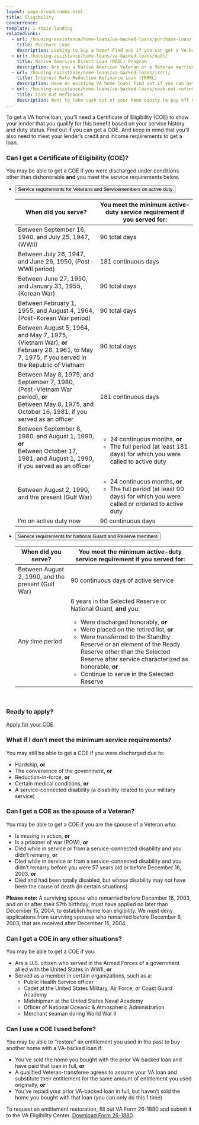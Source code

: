 ```yaml
---
layout: page-breadcrumbs.html
title: Eligibility
concurrence: 
template: 1-topic-landing
relatedlinks:
  - url: /housing-assistance/home-loans/va-backed-loans/purchase-loan/
    title: Purchase Loan
    description: Looking to buy a home? Find out if you can get a VA-backed Purchase Loan and get better terms than with a private lender loan. 
  - url: /housing-assistance/home-loans/va-backed-loans/nadl/
    title: Native American Direct Loan (NADL) Program
    description: Are you a Native American Veteran or a Veteran married to a Native American? Find out if you can get our NADL to buy, build, or improve a home on Federal Trust Land.
  - url: /housing-assistance/home-loans/va-backed-loans/irrrl/
    title: Interest Rate Reduction Refinance Loan (IRRRL)
    description: Have an existing VA home loan? Find out if you can get a VA-backed IRRRL to help reduce your monthly payments or make them more stable.
  - url: /housing-assistance/home-loans/va-backed-loans/cash-out-refinance/
    title: Cash-Out Refinance
    description: Want to take cash out of your home equity to pay off debt, pay for school, or take care of other needs? Find out if you can get a VA-backed Cash-Out Refinance loan. 
---
```


<div class="va-introtext">

To get a VA home loan, you’ll need a Certificate of Eligibility (COE) to show your lender that you qualify for this benefit based on your service history and duty status. Find out if you can get a COE. And keep in mind that you’ll also need to meet your lender’s credit and income requirements to get a loan.

</div>

<div class="feature" markdown="1">

### Can I get a Certificate of Eligibility (COE)?

You may be able to get a COE if you were discharged under conditions other than dishonorable **and** you meet the service requirements below.

</div>

<div class="usa-accordion">
<ul class="usa-unstyled-list">
<li>
<button class="usa-button-unstyled usa-accordion-button" aria-controls="va-loan-eligibility-vets">Service requirements for Veterans and Servicemembers on active duty</button>
<div id="va-loan-eligibility-vets" class="usa-accordion-content">

| When did you serve? | You meet the minimum active-duty service requirement if you served for: | 
| --- | --- | 
| Between September 16, 1940, and July 25, 1947, (WWII) | 90 total days |
| Between July 26, 1947, and June 26, 1950, (Post-WWII period) | 181 continuous days |
| Between June 27, 1950, and January 31, 1955, (Korean War) | 90 total days |
| Between February 1, 1955, and August 4, 1964, (Post-Korean War period) | 90 total days |
| Between August 5, 1964, and May 7, 1975, (Vietnam War), **or**<br>February 28, 1961, to May 7, 1975, if you served in the Republic of Vietnam | 90 total days |
| Between May 8, 1975, and September 7, 1980, (Post-Vietnam War period), **or**<br>Between May 8, 1975, and October 16, 1981, if you served as an officer | 181 continuous days |
| Between September 8, 1980, and August 1, 1990, **or**<br>Between October 17, 1981, and August 1, 1990, if you served as an officer | <ul><li>24 continuous months, **or**</li><li>The full period (at least 181 days) for which you were called to active duty</li></ul> |
| Between August 2, 1990, and the present (Gulf War) | <ul><li>24 continuous months, **or**</li><li>The full period (at least 90 days) for which you were called or ordered to active duty</li></ul> |
| I’m on active duty now | 90 continuous days |

</div>
</li>
<li>
<button class="usa-button-unstyled usa-accordion-button" aria-controls="va-loan-eligibility-guard">Service requirements for National Guard and Reserve members</button>
<div id="va-loan-eligibility-guard" class="usa-accordion-content">

| When did you serve? | You meet the minimum active-duty service requirement if you served for: | 
| --- | --- | 
| Between August 2, 1990, and the present (Gulf War) | 90 continuous days of active service |
| Any time period | 6 years in the Selected Reserve or National Guard, **and** you:<ul><li>Were discharged honorably, **or**</li><li>Were placed on the retired list, **or**</li><li>Were transferred to the Standby Reserve or an element of the Ready Reserve other than the Selected Reserve after service characterized as honorable, **or**</li><li>Continue to serve in the Selected Reserve</li></ul> |

</div>
</li>
</ul>
</div>

<br>

### Ready to apply?

[Apply for your COE](/housing-assistance/home-loans/apply-for-certificate-of-eligibility).

### What if I don’t meet the minimum service requirements?

You may still be able to get a COE if you were discharged due to:

- Hardship, **or**
- The convenience of the government, **or**
- Reduction-in-force, **or**
- Certain medical conditions, **or**
- A service-connected disability (a disability related to your military service)

### Can I get a COE as the spouse of a Veteran? 

You may be able to get a COE if you are the spouse of a Veteran who:

- Is missing in action, **or**
- Is a prisoner of war (POW), **or**
- Died while in service or from a service-connected disability and you didn’t remarry, **or**
- Died while in service or from a service-connected disability and you didn’t remarry before you were 57 years old or before December 16, 2003, **or**
- Died and had been totally disabled, but whose disability may not have been the cause of death (in certain situations)

**Please note:** A surviving spouse who remarried before December 16, 2003, and on or after their 57th birthday, must have applied no later than December 15, 2004, to establish home loan eligibility. We must deny applications from surviving spouses who remarried before December 6, 2003, that are received after December 15, 2004.

### Can I get a COE in any other situations? 

You may be able to get a COE if you:

- Are a U.S. citizen who served in the Armed Forces of a government allied with the United States in WWII, **or**
- Served as a member in certain organizations, such as a:
  - Public Health Service officer
  - Cadet at the United States Military, Air Force, or Coast Guard Academy
  - Midshipman at the United States Naval Academy
  - Officer of National Oceanic & Atmospheric Administration
  - Merchant seaman during World War II
  
### Can I use a COE I used before?

You may be able to “restore” an entitlement you used in the past to buy another home with a VA-backed loan if:

- You’ve sold the home you bought with the prior VA-backed loan and have paid that loan in full, **or**
- A qualified Veteran-transferee agrees to assume your VA loan and substitute their entitlement for the same amount of entitlement you used originally, **or**
- You’ve repaid your prior VA-backed loan in full, but haven’t sold the home you bought with that loan (you can only do this 1 time)

To request an entitlement restoration, fill out VA Form 26-1880 and submit it to the VA Eligibility Center. [Download Form 26-1880](https://www.vba.va.gov/pubs/forms/VBA-26-1880-ARE.pdf). 

<script src="https://standards.usa.gov/assets/js/vendor/uswds.min.js" type="text/javascript"></script>

<!--- TODO: find a proper place to import USWDS JS for static pages -->